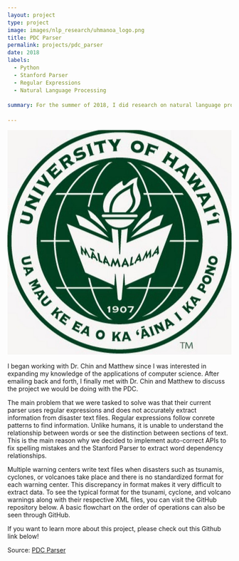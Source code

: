 ```yaml
---
layout: project
type: project
image: images/nlp_research/uhmanoa_logo.png
title: PDC Parser
permalink: projects/pdc_parser
date: 2018
labels:
  - Python
  - Stanford Parser
  - Regular Expressions
  - Natural Language Processing

summary: For the summer of 2018, I did research on natural language processing with Dr. David Chin from the University of Hawaii at Manoa and Matthew Lee from the University of Rochester. On the request of the Pacific Disaster center (PDC), we worked to implement a Natural Language Processing solution to better summarize information from unstandardized disaster data from events such as volcanoes, tsunamis, and cyclones.

---
```

<img class class="ui medium right floated rounded image" src="../images/nlp_research/uhmanoa_logo.png">

I began working with Dr. Chin and Matthew since I was interested in expanding my knowledge of the applications of computer science. After emailing back and forth, I finally met with Dr. Chin and Matthew to discuss the project we would be doing with the PDC. 

The main problem that we were tasked to solve was that their current parser uses regular expressions and does not accurately extract information from disaster text files. Regular expressions follow conrete patterns to find information. Unlike humans, it is unable to understand the relationship between words or see the distinction between sections of text. This is the main reason why we decided to implement auto-correct APIs to fix spelling mistakes and the Stanford Parser to extract word dependency relationships.

Multiple warning centers write text files when disasters such as tsunamis, cyclones, or volcanoes take place and there is no standardized format for each warning center. This discrepancy in format makes it very difficult to extract data. To see the typical format for the tsunami, cyclone, and volcano warnings along with their respective XML files, you can visit the GitHub repository below. A basic flowchart on the order of operations can also be seen through GitHub.

If you want to learn more about this project, please check out this Github link below!

Source: <a href="https://github.com/fpang0502/nlp_project"><i class="large github icon"></i>PDC Parser</a>
